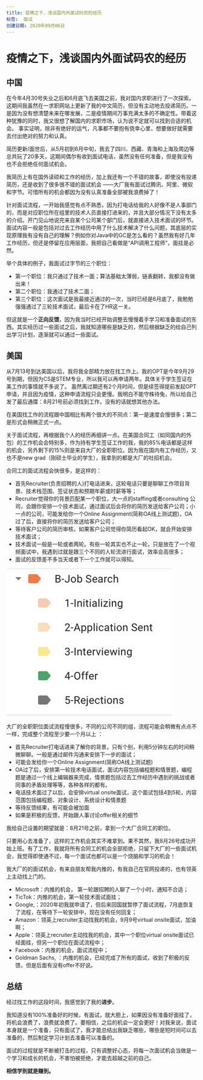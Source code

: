 ```yaml
---
title: 疫情之下，浅谈国内外面试码农的经历
标签:  面试
创建日期: 2020年09月06日
---
```


# 疫情之下，浅谈国内外面试码农的经历
## 中国
在今年4月30号失业之后和6月底飞去美国之前，我对国内求职进行了一次探索。这期间我虽然在一求职网站上更新了我的中文简历，但没有主动地去投递简历。一是因为没有想清楚未来在哪发展，二是疫情期间万事充满太多的不确定性。带着这种犹豫的同时，我又很想了解国内的求职市场，认为说不定就可以找到合适的机会。 事实证明，除非有绝好的运气，凡事都不要抱有侥幸心里，想要做好就需要去付出绝对的努力和认真。

简历更新/面世后，从5月初到6月中旬，我去了四川、西藏、青海和上海及周边等总共玩了20多天，这期间偶尔有收到面试电话，虽然没有任何准备，但是我没有也不会拒绝任何面试机会。

我简历上有在国外读硕和工作的经历，加上我还有一个不错的故事，即使没有投递简历，还是收到了很多很不错的面试机会 ——大厂我有面试过腾讯、阿里、微软和字节。可惜所有的机会都因为没有认真准备全部被我浪费掉了！

针对面试流程，一开始我感觉有点不熟悉，因为打电话给我的人好像不是人事部门的，而是对应职位所在组里的技术人员直接打进来的，并且大部分情况下没有太多的介绍。开门见山地说完来自某个公司某个部门后，就直接进入技术面试的环节。面试内容一般是包括对过去工作经历中用了什么技术解决了什么问题，其底层的实现原理我有没有自己的理解？例如你对Java中的GC是怎么看的？虽然我有好几年工作经历，但还是停留在应用层面，我把自己看做是“API调用工程师”，面挂是必然。

举个具体的例子，我面试过字节的三个职位：
* 第一个职位：我只通过了技术一面；算法基础太薄弱，链表翻转，我都没有做出来！
* 第二个职位：我通过了技术二面；
* 第三个职位：这次面试是我最接近通过的一次，当时已经是6月底了，我勉勉强强通过了三轮技术面试，最后卡在了HR这一关。

但这就是一个**正向反馈**，因为我当时已经开始调整去慢慢着手学习和准备面试的东西。其实经历过一些面试之后，我就知道哪些是缺乏的，然后根据缺乏的给自己列出学习计划，逐渐就可以通过一些面试。

## 美国
从7月13号到达美国以后，我将我全部精力放在找工作上。我的OPT是今年9月29号到期，但因为CS是STEM专业，所以我可以再申请两年。具体关于学生签证在美工作的事情就不多说了。 虽然离过期还有2个月时间，但是续签得提前发起OPT申请，并且因为疫情，这种申请流程只会更慢。我明白不能守株待兔，所以给自己发了最后通牒：8月21号前必须找到工作，没有的话就想其他办法。

在美国找工作的流程跟中国相比有两个很大的不同点：第一是速度会慢很多；第二是形式会稍微正式一点。

关于面试流程，再根据我个人的经历再细讲一点。在美国合同工（如同国内的外包）的工作机会会特别多，作为持有学生签证工作的我，我的85%电话都是这样的机会，另外剩下的15%则是来自大厂的全职职位。因为我在国内有工作经历，又也不是new grad（刚硕士毕业的学生），我拿到的都是大厂的社招机会。

合同工的面试流程会快很多，是这样的：
* 首先Recruiter(负责招聘的人)打电话进来，这轮电话只要是聊聊工作项目背景、技术栈范围、签证状态和预期年薪或时薪等等；
* Recruiter觉得你的背景匹配某一个职位，大一点的staffing或者consulting 公司，会跟你安排一个技术面试，通过面试后会将你的简历发送给客户公司；小一点的公司，可能发给你一个Online Assignment(简称OA线上测试题)，OA过了后，直接将你的简历发送给客户公司；
* 等待客户公司的简历审核，如果客户公司觉得你简历看起OK，就会开始安排技术面试；
* 技术面试一般是一轮或者两轮。有些一轮其实也不止一轮，只是放在了一个视频面试中，我遇到过就是跟三个不同的人轮流进行面试，效率会高很多；
* 面试的反馈差不多当天或者下一个工作就可以得知。

![我有设置标签来管理我的邮件](/_image/2020-09-06-11-56-28.png)

大厂的全职职位面试流程慢很多，不同的公司不同的组，流程可能会稍微有点点不一样，完成整个流程至少要一个月以上 ：
* 首先Recruiter打电话进来了解你的背景，只有个别，利用5分钟左右的时间稍微聊聊。一般是通过邮件沟通来安排下一步的面试；
* 可能会发给你一个Online Assignment(简称OA线上测试题)
* OA过了后，安排第一轮技术电话面试，面试内容包括编程题和情景题，编程题是通过一个线上编辑器来完成，情景题包括过去工作经历中遇到的挑战或者同事的矛盾处理等等，各种各样的都有。
* 电话技术面过了以后，会安排virtual  onsite面试，这个面试包括4到5轮，内容范围包括编程题、对象设计、系统设计和情景题
* 等待反馈结果，有可能会被加面
* 如果是积极的反馈，开始跟人事讨论offer相关的细节

我给自己设置的期望就是：8月21号之前，拿到一个大厂合同工的职位。

只要用心去准备了，这样的工作机会其实不难拿到。果不其然，我8月26号成功开始上班。有了工作，我就将所有合同工的机会全部拒绝，只留下大厂的一些面试机会，我觉得即使通不过，每一个面试也都可以是一个烧脑和学习的机会！

我大厂的的面试机会，有来自朋友帮我内推的，有我自己在官网投递的，也有领英上主动找上门的。
* Microsoft：内推的机会， 第一轮跟招聘的人聊了一个小时，通知不合适；
* TicTok：内推的机会，第一轮技术面试面挂；
* Google,：2020年初我就申请了，但后来回国就暂停了面试流程，7月底恢复了流程，在等待下一轮安排中，现在没有任何回复；
* Amazon：领英上recruiter主动找我的机会，9月9号virtual onsite面试，加油啊；
* Apple：领英上recruiter主动找我的机会，其中一个职位virtual onsite面试已经面挂，但另一个职位在面试流程中；
* Facebook：内推的机会，面试流程中；
* Goldman Sachs, ：内推的机会，已经完成了所有的面试，收到了积极的反馈，但是后面有没有offer不好说。

## 总结
经过找工作的这段时间，我感觉到了我的**进步**。

我知道没有100%准备好的时候，有面试，就大胆上，如果因没有准备好面挂了，将机会浪费了，浪费就浪费了。要相信，之后的机会一定会更好！对我来说，面试本身就是一个准备，只有面试了，我才能总结出我缺乏哪些，哪些是短时间可以去准备的，然后制定学习计划去准备可以准备的。

面试的过程就是不断被打击的过程，只有调整好心态，将每一次面试机会当做是一个学习和成长的机会，不害怕被拒绝，才能去超越之前的自己。

**相信学到就是赚到。**
